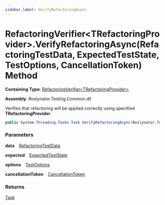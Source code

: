 ```yaml
---
sidebar_label: VerifyRefactoringAsync
---
```


# RefactoringVerifier&lt;TRefactoringProvider&gt;\.VerifyRefactoringAsync\(RefactoringTestData, ExpectedTestState, TestOptions, CancellationToken\) Method

**Containing Type**: [RefactoringVerifier&lt;TRefactoringProvider&gt;](../index.md)

**Assembly**: Roslynator\.Testing\.Common\.dll

  
Verifies that refactoring will be applied correctly using specified **TRefactoringProvider**\.

```csharp
public System.Threading.Tasks.Task VerifyRefactoringAsync(Roslynator.Testing.RefactoringTestData data, Roslynator.Testing.ExpectedTestState expected, Roslynator.Testing.TestOptions options = null, System.Threading.CancellationToken cancellationToken = default)
```

### Parameters

**data** &ensp; [RefactoringTestData](../../RefactoringTestData/index.md)

**expected** &ensp; [ExpectedTestState](../../ExpectedTestState/index.md)

**options** &ensp; [TestOptions](../../TestOptions/index.md)

**cancellationToken** &ensp; [CancellationToken](https://docs.microsoft.com/en-us/dotnet/api/system.threading.cancellationtoken)

### Returns

[Task](https://docs.microsoft.com/en-us/dotnet/api/system.threading.tasks.task)

